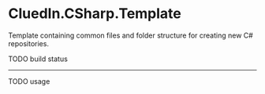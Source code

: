 # CluedIn.CSharp.Template

Template containing common files and folder structure for creating new C# repositories.

TODO build status

-----

TODO usage